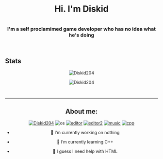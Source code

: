 <h1 align ="center"> Hi. I'm Diskid<h1>
<h3 align="center">  I'm a self proclamimed game developer who has no idea what he's doing </h3>
<br>
<div align="center">
<h2 align="left">Stats</h2>
<p><img src="https://github-readme-stats.vercel.app/api/?username=Diskid204&theme=tokyonight&hide_border=true&hide_title=true&count_private=true" alt="Diskid204" /></p>
<p><img src="https://github-readme-streak-stats.herokuapp.com/?user=Diskid204&theme=tokyonight" alt="Diskid204" /></p><br>
<hr>
  
  
<h2>About me:</h2>
<p align="left"> 
  
  
<a href="./"><img src="https://komarev.com/ghpvc/?username=Diskid204&label=Profile Visitors&color=001eff&style=flat" alt="Diskid204" /></a>
<img src="https://img.shields.io/badge/OS-windows-lightgrey/?logo=windows" alt="os">
<a href="https://repl.it"><img src="https://img.shields.io/badge/Editor-replit-blue/?logo=replit&logoColor=darkgrey&color=darkgrey" alt="editor"></a>
<a href="https://google.com/search?q=nerd+emoji"><img src="https://img.shields.io/badge/Editor-Visual%20Studio-blue/?logo=visualstudio&color=purple" alt="editor2"></a>
<a href="https://www.youtube.com/watch?v=MdabXlguFpA&t=0s"><img src="https://img.shields.io/badge/Music%20on-YouTube-blue/?logo=youtube&logoColor=warning&color=red" alt="music"></a>
<a href="https://google.com/search?q=cpp+creator"><img src="https://img.shields.io/badge/Knows-C++-blue/?logo=c++&logoColor=warning&color=blue" alt="cpp"></a>

- 🔭 I’m currently working on nothing
  
- 🌱 I’m currently learning C++
 
- 🤔 I guess I need help with HTML
 


<!--
**Diskid204/Diskid204** is a ✨ _special_ ✨ repository because its `README.md` (this file) appears on your GitHub profile.

Here are some ideas to get you started:

- 🔭 I’m currently working on ...
- 🌱 I’m currently learning ...
- 👯 I’m looking to collaborate on ...
- 🤔 I’m looking for help with ...
- 💬 Ask me about ...
- 📫 How to reach me: ...
- 😄 Pronouns: ...
- ⚡ Fun fact: ...
-->

